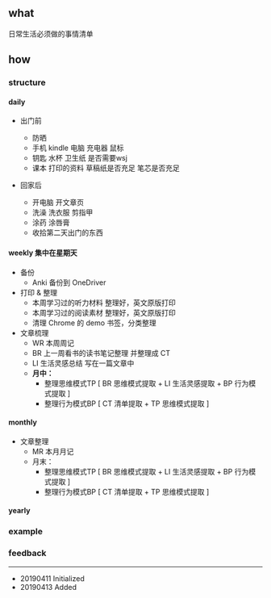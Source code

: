 ## what

日常生活必须做的事情清单

## how

### structure

#### daily

- 出门前
  - 防晒
  - 手机 kindle 电脑 充电器 鼠标
  - 钥匙 水杯 卫生纸 是否需要wsj 
  - 课本 打印的资料 草稿纸是否充足 笔芯是否充足

- 回家后
  - 开电脑 开文章页 
  - 洗澡 洗衣服 剪指甲
  - 涂药 涂唇膏 
  - 收拾第二天出门的东西

#### weekly 集中在星期天

- 备份
  - Anki 备份到 OneDriver
- 打印 & 整理
  - 本周学习过的听力材料 整理好，英文原版打印
  - 本周学习过的阅读素材 整理好，英文原版打印
  - 清理 Chrome 的 demo 书签，分类整理
- 文章梳理
  - WR 本周周记
  - BR 上一周看书的读书笔记整理 并整理成 CT
  - LI 生活灵感总结 写在一篇文章中
  - **月中：**
    - 整理思维模式TP [ BR 思维模式提取 + LI 生活灵感提取 + BP 行为模式提取 ]
    - 整理行为模式BP [ CT 清单提取 + TP 思维模式提取 ]

#### monthly 

- 文章整理
  - MR 本月月记
  - 月末：
    - 整理思维模式TP [ BR 思维模式提取 + LI 生活灵感提取 + BP 行为模式提取 ]
    - 整理行为模式BP [ CT 清单提取 + TP 思维模式提取 ]

#### yearly 

### example

### feedback

------

- 20190411 Initialized
- 20190413 Added